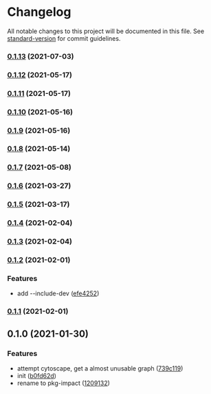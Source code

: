 # Changelog

All notable changes to this project will be documented in this file. See [standard-version](https://github.com/conventional-changelog/standard-version) for commit guidelines.

### [0.1.13](https://github.com/BlackGlory/sse-cat/compare/v0.1.12...v0.1.13) (2021-07-03)

### [0.1.12](https://github.com/BlackGlory/sse-cat/compare/v0.1.11...v0.1.12) (2021-05-17)

### [0.1.11](https://github.com/BlackGlory/sse-cat/compare/v0.1.10...v0.1.11) (2021-05-17)

### [0.1.10](https://github.com/BlackGlory/sse-cat/compare/v0.1.9...v0.1.10) (2021-05-16)

### [0.1.9](https://github.com/BlackGlory/sse-cat/compare/v0.1.8...v0.1.9) (2021-05-16)

### [0.1.8](https://github.com/BlackGlory/sse-cat/compare/v0.1.7...v0.1.8) (2021-05-14)

### [0.1.7](https://github.com/BlackGlory/sse-cat/compare/v0.1.6...v0.1.7) (2021-05-08)

### [0.1.6](https://github.com/BlackGlory/sse-cat/compare/v0.1.5...v0.1.6) (2021-03-27)

### [0.1.5](https://github.com/BlackGlory/sse-cat/compare/v0.1.4...v0.1.5) (2021-03-17)

### [0.1.4](https://github.com/BlackGlory/sse-cat/compare/v0.1.3...v0.1.4) (2021-02-04)

### [0.1.3](https://github.com/BlackGlory/sse-cat/compare/v0.1.2...v0.1.3) (2021-02-04)

### [0.1.2](https://github.com/BlackGlory/sse-cat/compare/v0.1.1...v0.1.2) (2021-02-01)


### Features

* add --include-dev ([efe4252](https://github.com/BlackGlory/sse-cat/commit/efe4252ba2e46a1d50651f9cd04e07b43c8d26bd))

### [0.1.1](https://github.com/BlackGlory/sse-cat/compare/v0.1.0...v0.1.1) (2021-02-01)

## 0.1.0 (2021-01-30)


### Features

* attempt cytoscape, get a almost unusable graph ([739c119](https://github.com/BlackGlory/sse-cat/commit/739c1191e0cce7399de0655a3c78051d8ef1c617))
* init ([b0fd62d](https://github.com/BlackGlory/sse-cat/commit/b0fd62dbf5f788659044e4df3125c074e88873b6))
* rename to pkg-impact ([1209132](https://github.com/BlackGlory/sse-cat/commit/120913210079450133ed164316873a884333e24e))
